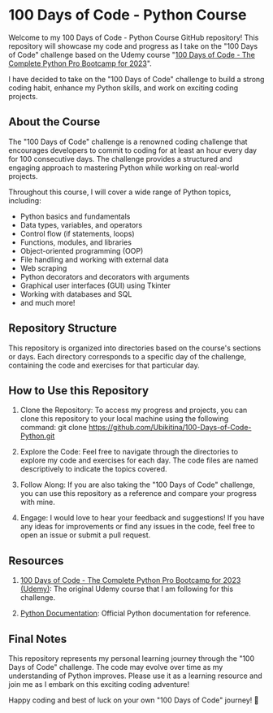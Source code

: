 # 100 Days of Code - Python Course

Welcome to my 100 Days of Code - Python Course GitHub repository! This repository will showcase my code and progress as I take on the "100 Days of Code" challenge based on the Udemy course "[100 Days of Code - The Complete Python Pro Bootcamp for 2023](https://www.udemy.com/course/100-days-of-code/)".

I have decided to take on the "100 Days of Code" challenge to build a strong coding habit, enhance my Python skills, and work on exciting coding projects.

## About the Course

The "100 Days of Code" challenge is a renowned coding challenge that encourages developers to commit to coding for at least an hour every day for 100 consecutive days. The challenge provides a structured and engaging approach to mastering Python while working on real-world projects.

Throughout this course, I will cover a wide range of Python topics, including:

- Python basics and fundamentals
- Data types, variables, and operators
- Control flow (if statements, loops)
- Functions, modules, and libraries
- Object-oriented programming (OOP)
- File handling and working with external data
- Web scraping
- Python decorators and decorators with arguments
- Graphical user interfaces (GUI) using Tkinter
- Working with databases and SQL
- and much more!

## Repository Structure

This repository is organized into directories based on the course's sections or days. Each directory corresponds to a specific day of the challenge, containing the code and exercises for that particular day.

## How to Use this Repository

1. Clone the Repository: To access my progress and projects, you can clone this repository to your local machine using the following command:
git clone https://github.com/Ubikitina/100-Days-of-Code-Python.git

2. Explore the Code: Feel free to navigate through the directories to explore my code and exercises for each day. The code files are named descriptively to indicate the topics covered.

3. Follow Along: If you are also taking the "100 Days of Code" challenge, you can use this repository as a reference and compare your progress with mine.

4. Engage: I would love to hear your feedback and suggestions! If you have any ideas for improvements or find any issues in the code, feel free to open an issue or submit a pull request.

## Resources

1. [100 Days of Code - The Complete Python Pro Bootcamp for 2023 (Udemy)](https://www.udemy.com/course/100-days-of-code/): The original Udemy course that I am following for this challenge.

2. [Python Documentation](https://docs.python.org/): Official Python documentation for reference.

## Final Notes

This repository represents my personal learning journey through the "100 Days of Code" challenge. The code may evolve over time as my understanding of Python improves. Please use it as a learning resource and join me as I embark on this exciting coding adventure!

Happy coding and best of luck on your own "100 Days of Code" journey! 🚀


